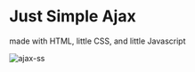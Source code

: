 # Just Simple Ajax

made with HTML, little CSS, and little Javascript

![ajax-ss](https://raw.githubusercontent.com/andipyk/ajax-bio/blob/master/ajax-ss.png)